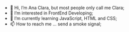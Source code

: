 - 👋 Hi, I’m Ana Clara, but most people only call me Clara;
- 👀 I’m interested in FrontEnd Developing;
- 🌱 I’m currently learning JavaScript, HTML and CSS;
- 📫 How to reach me ... send a smoke signal;
